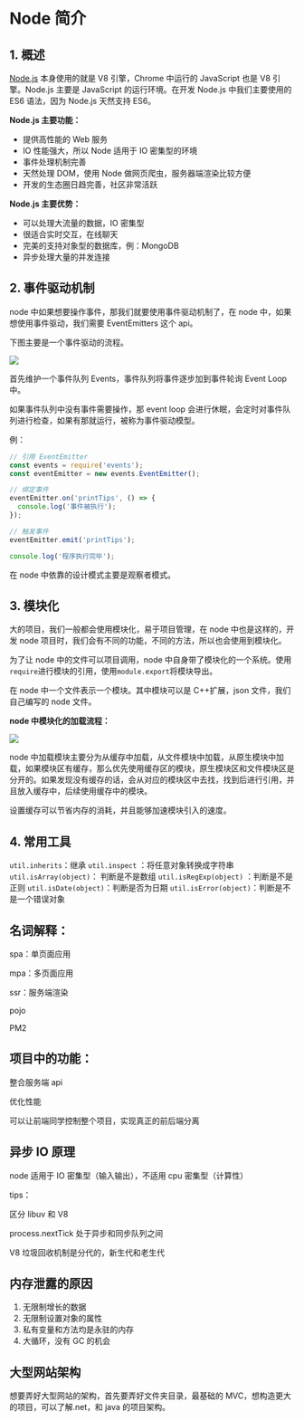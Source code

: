 # Node 简介

## 1. 概述

[Node.js](https://nodejs.org/en/) 本身使用的就是 V8 引擎，Chrome 中运行的 JavaScript 也是 V8 引擎。Node.js 主要是 JavaScript 的运行环境。在开发 Node.js 中我们主要使用的 ES6 语法，因为 Node.js 天然支持 ES6。

**Node.js 主要功能：**

- 提供高性能的 Web 服务
- IO 性能强大，所以 Node 适用于 IO 密集型的环境
- 事件处理机制完善
- 天然处理 DOM，使用 Node 做网页爬虫，服务器端渲染比较方便
- 开发的生态圈日趋完善，社区非常活跃

**Node.js 主要优势：**

- 可以处理大流量的数据，IO 密集型
- 很适合实时交互，在线聊天
- 完美的支持对象型的数据库，例：MongoDB
- 异步处理大量的并发连接

## 2. 事件驱动机制

node 中如果想要操作事件，那我们就要使用事件驱动机制了，在 node 中，如果想使用事件驱动，我们需要 EventEmitters 这个 api。

下图主要是一个事件驱动的流程。

![](http://cdn.jinyueyue.cn/15486461962997.jpg)

首先维护一个事件队列 Events，事件队列将事件逐步加到事件轮询 Event Loop 中。

如果事件队列中没有事件需要操作，那 event loop 会进行休眠，会定时对事件队列进行检查，如果有那就运行，被称为事件驱动模型。

例：

```js
// 引用 EventEmitter
const events = require('events');
const eventEmitter = new events.EventEmitter();

// 绑定事件
eventEmitter.on('printTips', () => {
  console.log('事件被执行');
});

// 触发事件
eventEmitter.emit('printTips');

console.log('程序执行完毕');
```

在 node 中依靠的设计模式主要是观察者模式。

## 3. 模块化

大的项目，我们一般都会使用模块化，易于项目管理，在 node 中也是这样的，开发 node 项目时，我们会有不同的功能，不同的方法，所以也会使用到模块化。

为了让 node 中的文件可以项目调用，node 中自身带了模块化的一个系统。使用`require`进行模块的引用，使用`module.export`将模块导出。

在 node 中一个文件表示一个模块。其中模块可以是 C++扩展，json 文件，我们自己编写的 node 文件。

**node 中模块化的加载流程：**

![](http://cdn.jinyueyue.cn/15486476098408.jpg)

node 中加载模块主要分为从缓存中加载，从文件模块中加载，从原生模块中加载，如果模块区有缓存，那么优先使用缓存区的模块，原生模块区和文件模块区是分开的。如果发现没有缓存的话，会从对应的模块区中去找，找到后进行引用，并且放入缓存中，后续使用缓存中的模块。

设置缓存可以节省内存的消耗，并且能够加速模块引入的速度。

## 4. 常用工具

`util.inherits`：继承
`util.inspect` ：将任意对象转换成字符串
`util.isArray(object)`： 判断是不是数组
`util.isRegExp(object)` ：判断是不是正则
`util.isDate(object)`：判断是否为日期
`util.isError(object)`：判断是不是一个错误对象

## 名词解释：

spa：单页面应用

mpa：多页面应用

ssr：服务端渲染

pojo

PM2

## 项目中的功能：

整合服务端 api

优化性能

可以让前端同学控制整个项目，实现真正的前后端分离

## 异步 IO 原理

node 适用于 IO 密集型（输入输出），不适用 cpu 密集型（计算性）

tips：

区分 libuv 和 V8

process.nextTick 处于异步和同步队列之间

V8 垃圾回收机制是分代的，新生代和老生代

## 内存泄露的原因

1. 无限制增长的数据
2. 无限制设置对象的属性
3. 私有变量和方法均是永驻的内存
4. 大循环，没有 GC 的机会

## 大型网站架构

想要弄好大型网站的架构，首先要弄好文件夹目录，最基础的 MVC，想构造更大的项目，可以了解.net，和 java 的项目架构。
